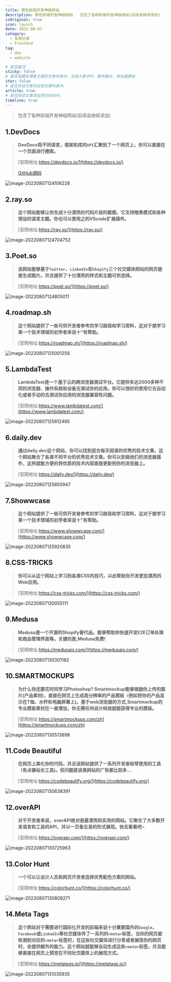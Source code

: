 ```yaml
---
title: 那些前端开发神级网站
description: 那些前端开发神级网站   包含了各种前端开发神级网站(后续会继续添加)
isOriginal: true
icon: launch
date: 2022-08-07
category:
  - 实用分享
  - FrontEnd
tag:
  - dev
  - website

# 是否置顶
sticky: false
# 是否收藏在博客主题的文章列表中。当填入数字时，数字越大，排名越靠前
star: false
# 是否将该文章添加至文章列表中。
article: true
# 是否将该文章添加至时间线中。
timeline: true
---
```

<CountView></CountView>


> 包含了各种前端开发神级网站(后续会继续添加)


<!-- more -->

## 1.DevDocs

> **DevDocs将不同语言，框架和库的`API`汇聚到了一个网页上，你可以直接在一个页面进行搜索。**
>
> [官网地址:https://devdocs.io/](https://devdocs.io/)
>
> [GitHub源码](https://github.com/freeCodeCamp/devdocs)

![image-20220807124106228](https://public-1310720021.cos.ap-shanghai.myqcloud.com/img/typora-user-images/2022-08-07-12:41:09*image-20220807124106228*5.png)

## 2.ray.so

> **这个网站能够让你生成十分漂亮的代码片段的截图，它支持暗黑模式和各种预设的语言主题。你也可以使用之的VScode扩展插件。**
>
> [官网地址:https://ray.so/](https://ray.so/)

![image-20220807124704752](https://public-1310720021.cos.ap-shanghai.myqcloud.com/img/typora-user-images/2022-08-07-12:47:08*image-20220807124704752*d.png)

## 3.Poet.so

> **该网站能够基于`Twitter`、`LinkedIn`和`Shopify`三个社交媒体网站的网页链接生成图片。并且提供了十分漂亮的样式和主题可供选择。**
>
> [官网地址:https://poet.so/](https://poet.so/)

![image-20220807124805011](https://public-1310720021.cos.ap-shanghai.myqcloud.com/img/typora-user-images/2022-08-07-12:48:08*image-20220807124805011*9.png)

## 4.roadmap.sh

> **这个网站提供了一些可供开发者参考的学习路径和学习资料，这对于想学习某一个技术领域的初学者来说十”有帮助。**
>
> [官网地址:https://roadmap.sh/](https://roadmap.sh/)

![image-20220807125001256](https://public-1310720021.cos.ap-shanghai.myqcloud.com/img/typora-user-images/2022-08-07-12:50:04*image-20220807125001256*3.png)

## 5.LambdaTest

> **LambdaTest是一个基于云的跨浏览器测试平台。它提供多达2000多种不同的浏览器、操作系统和设备去测试你的应用。你可以很好的使用它去自动化或者手动的去测试你应用的浏览器兼容性问题。**
>
> [官网地址:https://www.lambdatest.com/](https://www.lambdatest.com/)

![image-20220807125612465](https://public-1310720021.cos.ap-shanghai.myqcloud.com/img/typora-user-images/2022-08-07-12:56:16*image-20220807125612465*4.png)

## 6.daily.dev

> **通过daily.dev这个网站，你可以找到适合每天阅读的优秀的技术文章。这个网站聚合了各类不同平台的优秀技术文章。你可以安装他们的浏览器插件，这样就能方便的将优质的技术内容直接更新到你的浏览器上。**
>
> [官网地址:https://daily.dev/](https://daily.dev/)

![image-20220807125850947](https://public-1310720021.cos.ap-shanghai.myqcloud.com/img/typora-user-images/2022-08-07-12:58:54*image-20220807125850947*e.png)

## 7.Showwcase

> **这个网站提供了一些可供开发者参考的学习路径和学习资料，这对于想学习某一个技术领域的初学者来说十”有帮助。**
>
> [官网地址:https://www.showwcase.com/](https://www.showwcase.com/)

![image-20220807125920835](https://public-1310720021.cos.ap-shanghai.myqcloud.com/img/typora-user-images/2022-08-07-12:59:24*image-20220807125920835*9.png)

## 8.CSS-TRICKS

> **你可以从这个网站上学习到各类CSS的技巧，以此帮助你开发更加漂亮的Web应用。**
>
> [官网地址:https://css-tricks.com/](https://css-tricks.com/)

![image-20220807130055111](https://public-1310720021.cos.ap-shanghai.myqcloud.com/img/typora-user-images/2022-08-07-13:00:58*image-20220807130055111*2.png)

## 9.Medusa

> **Medusa是一个开源的Shopify替代品。能够帮助你快速开发E2E订单处理和商品管理界面等。关键的是,Medusa免费!**
>
> [官网地址:https://medusajs.com/](https://medusajs.com/)

![image-20220807130301182](https://public-1310720021.cos.ap-shanghai.myqcloud.com/img/typora-user-images/2022-08-07-13:03:04*image-20220807130301182*6.png)

## 10.SMARTMOCKUPS

> **为什么你还要花时间学习Photoshop?
> Smartmockup能够根据你上传的图片(产品素材)，直接在网页上生成高分辨率的产品模板（例如将你的产品显示在T恤、水杯和电脑屏幕上)。基于web浏览器的方式,Smartmockup的专业模板素材在一直增加，你无需任何设计经验就能获得专业的模板。**
>
> [官网地址:https://smartmockups.com/zh](https://smartmockups.com/zh)

![image-20220807130513698](https://public-1310720021.cos.ap-shanghai.myqcloud.com/img/typora-user-images/2022-08-07-13:05:17*image-20220807130513698*3.png)

## 11.Code Beautiful

> **在网页上美化你的代码，并且该网站提供了一系列开发者经常使用的工具（有点像站长工具)。但问题是该类网站的广告都比较多...**
>
> [官网地址:https://codebeautify.org/](https://codebeautify.org/)

![image-20220807130638391](https://public-1310720021.cos.ap-shanghai.myqcloud.com/img/typora-user-images/2022-08-07-13:06:41*image-20220807130638391*f.png)

## 12.overAPI

> **对于开发者来说，overAPI绝对是最漂亮和实用的网站。它聚合了大多数开发语言和工具的API，并以一页备忘录的形式展现。快去看看吧~**
>
> [官网地址:https://overapi.com/](https://overapi.com/)

![image-20220807130725963](https://public-1310720021.cos.ap-shanghai.myqcloud.com/img/typora-user-images/2022-08-07-13:07:29*image-20220807130725963*4.png)

## 13.Color Hunt

> **一个可以让设计人员和网页开发者选择优秀配色方案的网站。**
>
> [官网地址:https://colorhunt.co/](https://colorhunt.co/)

![image-20220807130808271](https://public-1310720021.cos.ap-shanghai.myqcloud.com/img/typora-user-images/2022-08-07-13:08:11*image-20220807130808271*e.png)

## 14.Meta Tags

> **这个网站对于需要进行国际化开发的前端来说十分重要国外的`Google`、`Facebook`或`LinkedIn`等社交媒体传了一系列的`<meta>`标签，当你的网页被检测到对应的`<meta>`标签时，在这些社交媒体进行分享或者展现你的网页时，会提供额外的能力。这个网站就能够自动生成这些`<meta>`标签，并且能够直接在网页上预览在不同社交媒体上的展现方式。**
>
> [官网地址:https://metatags.io/](https://metatags.io/)

![image-20220807131035935](https://public-1310720021.cos.ap-shanghai.myqcloud.com/img/typora-user-images/2022-08-07-13:10:39*image-20220807131035935*a.png)



